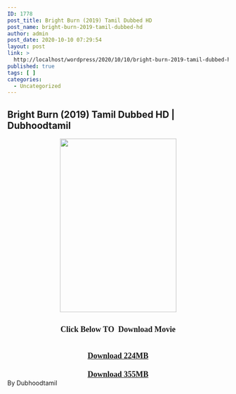 ```yaml
---
ID: 1778
post_title: Bright Burn (2019) Tamil Dubbed HD
post_name: bright-burn-2019-tamil-dubbed-hd
author: admin
post_date: 2020-10-10 07:29:54
layout: post
link: >
  http://localhost/wordpress/2020/10/10/bright-burn-2019-tamil-dubbed-hd/
published: true
tags: [ ]
categories:
  - Uncategorized
---
```

<h2 style="text-align: left;">Bright Burn (2019) Tamil Dubbed HD | Dubhoodtamil</h2>
<div class="separator" style="clear: both; text-align: center;"><a href="https://1.bp.blogspot.com/-j8Ssv1euW2o/X4FhrVisFJI/AAAAAAAACrQ/9vBq4FbslWYRJvrxtMcQk-jflBnUtKaKwCNcBGAsYHQ/s273/download.jpg" imageanchor="1" style="margin-left: 1em; margin-right: 1em;"><img loading="lazy" border="0" data-original-height="273" data-original-width="184" height="394" src="https://1.bp.blogspot.com/-j8Ssv1euW2o/X4FhrVisFJI/AAAAAAAACrQ/9vBq4FbslWYRJvrxtMcQk-jflBnUtKaKwCNcBGAsYHQ/w265-h394/download.jpg" width="265" /></a></div>
<p></p>
<div></div>
<div></div>
<div></div>
<h2 style="text-align: center;"><span style="font-family: verdana; font-size: large;"><b>Click Below TO&nbsp; Download Movie</b></span></h2>
<div style="text-align: center;"><span style="font-family: verdana; font-size: large;"><b><br /></b></span></div>
<div style="text-align: center;"><span style="font-family: verdana; font-size: large;"><b><a href="https://oncehelp.com/brightburn-1" target="_blank" rel="noopener noreferrer">Download 224MB</a></b></span></div>
<div style="text-align: center;"><span style="font-family: verdana; font-size: large;"><b><br /></b></span></div>
<div style="text-align: center;"><span style="font-family: verdana; font-size: large;"><b><a href="https://oncehelp.com/brightburn-2" target="_blank" rel="noopener noreferrer">Download 355MB</a></b></span></div>
<div style="text-align: center;"></div>
<div style="text-align: center;"></div>
<div style="text-align: center;"></div>
<div style="text-align: left;">By Dubhoodtamil&nbsp;</div>
<div></div>
<div></div>

